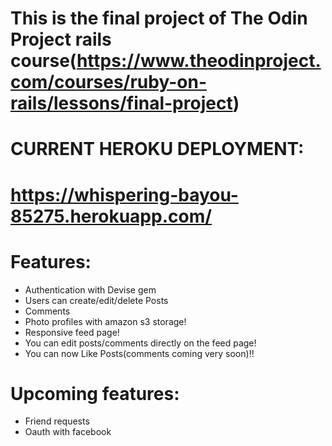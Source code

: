 # This is the final project of The Odin Project rails course(https://www.theodinproject.com/courses/ruby-on-rails/lessons/final-project)

# CURRENT HEROKU DEPLOYMENT:

# https://whispering-bayou-85275.herokuapp.com/


# Features: 

- Authentication with Devise gem
- Users can create/edit/delete Posts
- Comments
- Photo profiles with amazon s3 storage!
- Responsive feed page!
- You can edit posts/comments directly on the feed page!
- You can now Like Posts(comments coming very soon)!!

# Upcoming features:


 - Friend requests
 - Oauth with facebook





